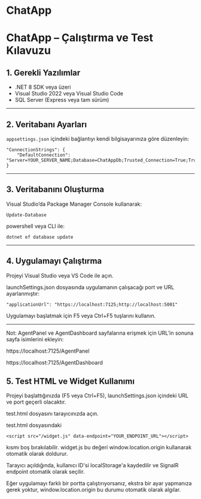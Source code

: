 # ChatApp

# ChatApp – Çalıştırma ve Test Kılavuzu

## 1. Gerekli Yazılımlar
- .NET 8 SDK veya üzeri
- Visual Studio 2022 veya Visual Studio Code
- SQL Server (Express veya tam sürüm)

---

## 2. Veritabanı Ayarları
`appsettings.json` içindeki bağlantıyı kendi bilgisayarınıza göre düzenleyin:

```
"ConnectionStrings": {
    "DefaultConnection": "Server=YOUR_SERVER_NAME;Database=ChatAppDb;Trusted_Connection=True;TrustServerCertificate=True;"
}
`````
---

## 3. Veritabanını Oluşturma

Visual Studio’da Package Manager Console kullanarak:

```
Update-Database
```
powershell
veya CLI ile:
```
dotnet ef database update
```
---

## 4. Uygulamayı Çalıştırma

Projeyi Visual Studio veya VS Code ile açın.

launchSettings.json dosyasında uygulamanın çalışacağı port ve URL ayarlanmıştır:
```
"applicationUrl": "https://localhost:7125;http://localhost:5001"
```
Uygulamayı başlatmak için F5 veya Ctrl+F5 tuşlarını kullanın.

---

Not: AgentPanel ve AgentDashboard sayfalarına erişmek için URL’in sonuna sayfa isimlerini ekleyin:

https://localhost:7125/AgentPanel

https://localhost:7125/AgentDashboard

## 5. Test HTML ve Widget Kullanımı
Projeyi başlattığınızda (F5 veya Ctrl+F5), launchSettings.json içindeki URL ve port geçerli olacaktır.

test.html dosyasını tarayıcınızda açın.

test.html dosyasındaki
```
<script src="/widget.js" data-endpoint="YOUR_ENDPOINT_URL"></script>
```
kısmı boş bırakılabilir. widget.js bu değeri window.location.origin kullanarak otomatik olarak doldurur.

Tarayıcı açıldığında, kullanıcı ID'si localStorage'a kaydedilir ve SignalR endpoint otomatik olarak seçilir.

Eğer uygulamayı farklı bir portta çalıştırıyorsanız, ekstra bir ayar yapmanıza gerek yoktur, window.location.origin bu durumu otomatik olarak algılar.

